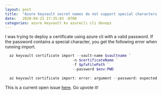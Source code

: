 ```yaml
---
layout: post
title:  "Azure keyvault secret names do not support special characters.."
date:   2020-04-22 17:35:03 -0700
categories: azure keyvault kv azurecli cli devops
--- 
```


I was trying to deploy a certificate using azure cli with a valid password. If the password contains a special character, 
you get the following error when running import.

```powershell
  az keyvault certificate import --vault-name $vaultname `
                               -n $certificateName `
                               -f $pfxFilePath `
                               --password $env:PWD
                               
  az keyvault certificate import: error: argument --password: expected one argument
```

This is a current open issue [here](https://feedback.azure.com/forums/906355-azure-key-vault/suggestions/33931111-secret-names-do-not-support-special-characters). Go upvote it!

